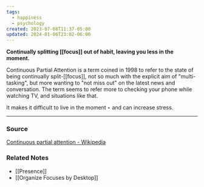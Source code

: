 ```yaml
---
tags:
  - happiness
  - psychology
created: 2023-07-08T11:37-05:00
updated: 2024-01-06T23:02-06:00
---
```

**Continually splitting [[focus]] out of habit, leaving you less in the moment.**

Continuous Partial Attention is a term coined in 1998 to refer to the state of being continually split-[[focus]], not so much with the explicit aim of "multi-tasking", but more wanting to "not miss out" on the latest news and conversation. The term seems to refer more to checking your phone while watching TV, and situations like that.

It makes it difficult to live in the moment ‣ and can increase stress.

---

### Source

[Continuous partial attention - Wikipedia](https://en.wikipedia.org/wiki/Continuous_partial_attention)

### Related Notes
- [[Presence]] 
- [[Organize Focuses by Desktop]]